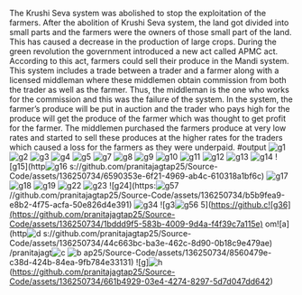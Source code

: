 The Krushi Seva system was abolished to stop the exploitation of the farmers. After the abolition of Krushi Seva system, the land got divided into small parts and the farmers were the owners of those small part of the land. This has caused a decrease in the production of large crops. During the green revolution the government introduced a new act called APMC act. According to  this act, farmers could sell their produce in the Mandi system. This system includes a trade between a trader and a farmer along with a licensed middleman where these middlemen obtain commission from both the trader as well as the farmer. Thus, the middleman is the one who works for the commission and this was the failure of the system. In the system, the farmer’s produce will be put in auction and the trader who pays high for the produce will get the produce of the farmer which was thought to get profit for the farmer. The middlemen purchased the farmers produce at very low rates and started to sell these produces at the higher rates for the traders which caused a loss for the farmers as they were underpaid.
#output
![g1](https://github.com/pranitajagtap25/Source-Code/assets/136250734/fd1c7f9f-eea4-4ec5-82e3-b9b1d4dc20a0)
![g2](https://github.com/pranitajagtap25/Source-Code/assets/136250734/3c6869f3-dc6e-492c-9eeb-19e8c7433363)
![g3](https://github.com/pranitajagtap25/Source-Code/assets/136250734/4be547cf-4cd7-44b2-80a5-834d60c7685e)
![g4](https://github.com/pranitajagtap25/Source-Code/assets/136250734/e0212080-664a-444c-b005-6e1664eecd34)
![g5](https://github.com/pranitajagtap25/Source-Code/assets/136250734/e246800b-1103-41aa-984d-05f7e42f87a6)
![g7](https://github.com/pranitajagtap25/Source-Code/assets/136250734/131188ef-cb73-4602-9cce-13a65a810458)
![g8](https://github.com/pranitajagtap25/Source-Code/assets/136250734/3ab85367-5fe4-4f47-b612-bd7eb3f8ffe5)
![g9](https://github.com/pranitajagtap25/Source-Code/assets/136250734/9b0d7969-79ed-4ffd-8ab7-616d919a549b)
![g10](https://github.com/pranitajagtap25/Source-Code/assets/136250734/7d293ee6-6c09-4232-9024-881652828233)
![g11](https://github.com/pranitajagtap25/Source-Code/assets/136250734/9da5f8fc-bbe5-42f6-8d44-5b7d205dde46)
![g12](https://github.com/pranitajagtap25/Source-Code/assets/136250734/214323d8-ecc6-4414-9e4e-eff2000d6108)
![g13](https://github.com/pranitajagtap25/Source-Code/assets/136250734/bd493ba1-b4e5-4457-8653-1946d778899a)
![g14](https://github.com/pranitajagtap25/Source-Code/assets/136250734/516ccd50-cf39-41f5-bd5f-f9bc932f3b28)
![g15](http![g16](https://github.com/pranitajagtap25/Source-Code/assets/136250734/3371689a-e508-4f8a-8b2a-b413e33f7aab)
s://github.com/pranitajagtap25/Source-Code/assets/136250734/6590353e-6f21-4969-ab4c-610318a1bf6c)
![g17](https://github.com/pranitajagtap25/Source-Code/assets/136250734/7d6e11fd-e177-44b4-b03f-c1febfbe4975)
![g18](https://github.com/pranitajagtap25/Source-Code/assets/136250734/efe271fd-d20b-453b-a1f7-283eace8595c)
![g19](https://github.com/pranitajagtap25/Source-Code/assets/136250734/8975e6de-a4ea-472b-8b1e-83e123a5f770)
![g22](https://github.com/pranitajagtap25/Source-Code/assets/136250734/f6acfc35-50be-4e23-abf4-20f36e4bdad4)
![g23](https://github.com/pranitajagtap25/Source-Code/assets/136250734/1131639b-84f1-421b-a2db-512a8be27167)
![g24](https:![g57](https://github.com/pranitajagtap25/Source-Code/assets/136250734/49e777f7-3fbc-4b52-919c-cf38e8ba2ec8)
//github.com/pranitajagtap25/Source-Code/assets/136250734/b5b9fea9-e8b2-4f75-acfa-50e826d4e391)
![g34](https://github.com/pranitajagtap25/Source-Code/assets/136250734/df4055a8-0eb0-40cc-94b6-cea83f7804f3)
![g3![g56](https://github.com/pranitajagtap25/Source-Code/assets/136250734/73c95543-f6fb-4725-a158-c6ff632dea0c)
5](https://github.c![g36](https://github.com/pranitajagtap25/Source-Code/assets/136250734/1bddd9f5-583b-4009-9d4a-f4f39c7a115e)
om![a](http![d](https://github.com/pranitajagtap25/Source-Code/assets/136250734/925dba44-f5cc-4676-b7d7-269b9519542c)
s://github.com/pranitajagtap25/Source-Code/assets/136250734/44c663bc-ba3e-462c-8d90-0b18c9e479ae)
/pranitajagt![c](https://github.com/pranitajagtap25/Source-Code/assets/136250734/a16de39d-eab5-4dc1-bcfb-202717c85980)
![b](https://github.com/pranitajagtap25/Source-Code/assets/136250734/a650549c-359c-4920-942a-93c768f6222b)
ap25/Source-Code/assets/136250734/8560479e-c38d-424b-84ea-9fb784e33131)
![g]![h](https://github.com/pranitajagtap25/Source-Code/assets/136250734/2b39a6f3-8ac2-4e7d-ba4f-ed5812c07e2e)
(https://github.com/pranitajagtap25/Source-Code/assets/136250734/661b4929-03e4-4274-8297-5d7d047dd642)
